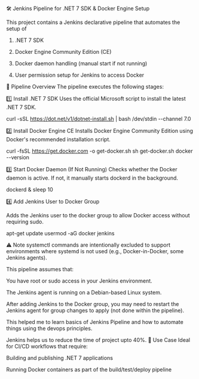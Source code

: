 🛠️ Jenkins Pipeline for .NET 7 SDK & Docker Engine Setup

This project contains a Jenkins declarative pipeline that automates the setup of

1) .NET 7 SDK

2) Docker Engine Community Edition (CE)

3) Docker daemon handling (manual start if not running)

4) User permission setup for Jenkins to access Docker

📜 Pipeline Overview
The pipeline executes the following stages:

1️⃣ Install .NET 7 SDK
Uses the official Microsoft script to install the latest .NET 7 SDK.

curl -sSL https://dot.net/v1/dotnet-install.sh | bash /dev/stdin --channel 7.0

2️⃣ Install Docker Engine CE
Installs Docker Engine Community Edition using Docker's recommended installation script.

curl -fsSL https://get.docker.com -o get-docker.sh
sh get-docker.sh
docker --version

3️⃣ Start Docker Daemon (If Not Running)
Checks whether the Docker daemon is active. If not, it manually starts dockerd in the background.

dockerd & sleep 10

4️⃣ Add Jenkins User to Docker Group

Adds the Jenkins user to the docker group to allow Docker access without requiring sudo.

apt-get update
usermod -aG docker jenkins

⚠️ Note
systemctl commands are intentionally excluded to support environments where systemd is not used (e.g., Docker-in-Docker, some Jenkins agents).

This pipeline assumes that:

You have root or sudo access in your Jenkins environment.

The Jenkins agent is running on a Debian-based Linux system.

After adding Jenkins to the Docker group, you may need to restart the Jenkins agent for group changes to apply (not done within the pipeline).

This helped me to learn basics of Jenkins Pipeline and how to automate things using the devops principles.

Jenkins helps us to reduce the time of project upto 40%.
🧪 Use Case
Ideal for CI/CD workflows that require:

Building and publishing .NET 7 applications

Running Docker containers as part of the build/test/deploy pipeline
